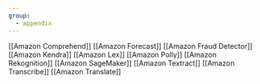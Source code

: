 ```yaml
---
group:
  - appendix
---
```


[[Amazon Comprehend]]
[[Amazon Forecast]]
[[Amazon Fraud Detector]]
[[Amazon Kendra]]
[[Amazon Lex]]
[[Amazon Polly]]
[[Amazon Rekognition]]
[[Amazon SageMaker]]
[[Amazon Textract]]
[[Amazon Transcribe]]
[[Amazon Translate]]